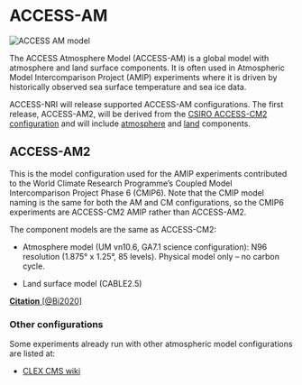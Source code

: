 #  ACCESS-AM  


<img src="../../../assets/model-config-logos/configurations-without-titles/access-am.png" alt="ACCESS AM model" class="white-background round-edges with-padding"></img>

The ACCESS Atmosphere Model (ACCESS-AM) is a global model with atmosphere and land surface components. It is often used in Atmospheric Model Intercomparison Project (AMIP) experiments where it is driven by historically observed sea surface temperature and sea ice data.

ACCESS-NRI will release supported ACCESS-AM configurations.  The first release, ACCESS-AM2, will be derived from the [CSIRO ACCESS-CM2 configuration](./access-cm.md#access-cm2) and will include [atmosphere] and [land] components.

## ACCESS-AM2

This is the model configuration used for the AMIP experiments contributed to the World Climate Research Programme’s Coupled Model Intercomparison Project Phase 6 (CMIP6). Note that the CMIP model naming is the same for both the AM and CM configurations, so the CMIP6 experiments are ACCESS-CM2 AMIP rather than ACCESS-AM2.

The component models are the same as ACCESS-CM2:

- Atmosphere model (UM vn10.6, GA7.1 science configuration): N96 resolution (1.875° x 1.25°, 85 levels). Physical model only – no carbon cycle.

- Land surface model (CABLE2.5)

[**Citation** [@Bi2020]][ACCESS-CM2-cite]

### Other configurations

Some experiments already run with other atmospheric model configurations  are listed at:

 - [CLEX CMS wiki][UMexperiments]

[atmosphere]: ../model_components/atmosphere.md
[land]: ../model_components/land.md
[UM-hive]: ../model_components/atmosphere.md#the-unified-model
[JULES-hive]: ../model_components/land.md#jules
[CABLE-hive]: ../model_components/land.md#cable
[UMstart]: http://climate-cms.wikis.unsw.edu.au/Unified_Model
[UMexperiments]: http://climate-cms.wikis.unsw.edu.au/UM_Experiments
[ACCESS-CM2-cite]: https://www.publish.csiro.au/es/ES19040
